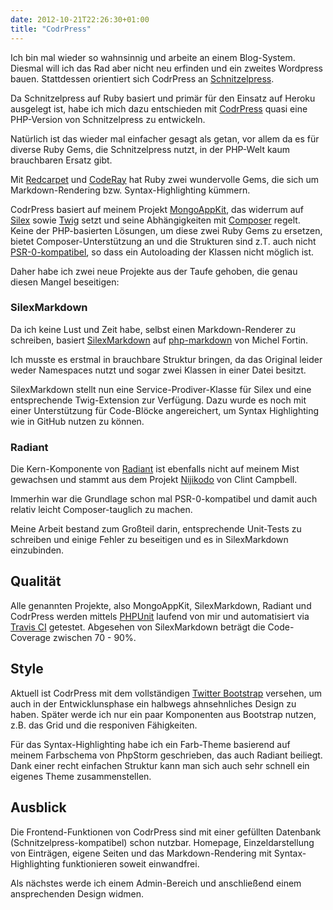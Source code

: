 ```yaml
---
date: 2012-10-21T22:26:30+01:00
title: "CodrPress"
---
```

Ich bin mal wieder so wahnsinnig und arbeite an einem Blog-System. Diesmal will ich das Rad aber nicht neu erfinden und ein zweites Wordpress bauen. Stattdessen orientiert sich CodrPress an [Schnitzelpress](https://github.com/hmans/schnitzelpress).

Da Schnitzelpress auf Ruby basiert und primär für den Einsatz auf Heroku ausgelegt ist, habe ich mich dazu entschieden mit [CodrPress](https://github.com/MadCatme/CodrPress) quasi eine PHP-Version von Schnitzelpress zu entwickeln.

Natürlich ist das wieder mal einfacher gesagt als getan, vor allem da es für diverse Ruby Gems, die Schnitzelpress nutzt, in der PHP-Welt kaum brauchbaren Ersatz gibt.

Mit [Redcarpet](https://github.com/vmg/redcarpet) und [CodeRay](https://github.com/rubychan/coderay) hat Ruby zwei wundervolle Gems, die sich um Markdown-Rendering bzw. Syntax-Highlighting kümmern.

CodrPress basiert auf meinem Projekt [MongoAppKit](https://github.com/MadCatme/mongoappkit), das widerrum auf [Silex](http://silex.sensiolabs.org/) sowie [Twig](http://twig.sensiolabs.org/) setzt und seine Abhängigkeiten mit [Composer](http://getcomposer.org/) regelt. Keine der PHP-basierten Lösungen, um diese zwei Ruby Gems zu ersetzen, bietet Composer-Unterstützung an und die Strukturen sind z.T. auch nicht [PSR-0-kompatibel](http://webcodr.de/2012/06/17/php-autoloader-nach-dem-psr-0-standard/), so dass ein Autoloading der Klassen nicht möglich ist.

Daher habe ich zwei neue Projekte aus der Taufe gehoben, die genau diesen Mangel beseitigen:

### SilexMarkdown

Da ich keine Lust und Zeit habe, selbst einen Markdown-Renderer zu schreiben, basiert [SilexMarkdown](https://github.com/MadCatme/SilexMarkdown) auf [php-markdown](https://github.com/michelf/php-markdown/) von Michel Fortin.

Ich musste es erstmal in brauchbare Struktur bringen, da das Original leider weder Namespaces nutzt und sogar zwei Klassen in einer Datei besitzt.

SilexMarkdown stellt nun eine Service-Prodiver-Klasse für Silex und eine entsprechende Twig-Extension zur Verfügung. Dazu wurde es noch mit einer Unterstützung für Code-Blöcke angereichert, um Syntax Highlighting wie in GitHub nutzen zu können.

### Radiant

Die Kern-Komponente von [Radiant](https://github.com/MadCatme/Radiant) ist ebenfalls nicht auf meinem Mist gewachsen und stammt aus dem Projekt [Nijikodo](https://github.com/ccampbell/nijikodo) von Clint Campbell.

Immerhin war die Grundlage schon mal PSR-0-kompatibel und damit auch relativ leicht Composer-tauglich zu machen.

Meine Arbeit bestand zum Großteil darin, entsprechende Unit-Tests zu schreiben und einige Fehler zu beseitigen und es in SilexMarkdown einzubinden.

## Qualität

Alle genannten Projekte, also MongoAppKit, SilexMarkdown, Radiant und CodrPress werden mittels [PHPUnit](https://github.com/sebastianbergmann/phpunit/) laufend von mir und automatisiert via [Travis CI](https://travis-ci.org/) getestet. Abgesehen von SilexMarkdown beträgt die Code-Coverage zwischen 70 - 90%.

## Style

Aktuell ist CodrPress mit dem vollständigen [Twitter Bootstrap](http://twitter.github.com/bootstrap/) versehen, um auch in der Entwicklunsphase ein halbwegs ahnsehnliches Design zu haben. Später werde ich nur ein paar Komponenten aus Bootstrap nutzen, z.B. das Grid und die responiven Fähigkeiten.

Für das Syntax-Highlighting habe ich ein Farb-Theme basierend auf meinem Farbschema von PhpStorm geschrieben, das auch Radiant beiliegt. Dank einer recht einfachen Struktur kann man sich auch sehr schnell ein eigenes Theme zusammenstellen.

## Ausblick

Die Frontend-Funktionen von CodrPress sind mit einer gefüllten Datenbank (Schnitzelpress-kompatibel) schon nutzbar. Homepage, Einzeldarstellung von Einträgen, eigene Seiten und das Markdown-Rendering mit Syntax-Highlighting funktionieren soweit einwandfrei.

Als nächstes werde ich einem Admin-Bereich und anschließend einem ansprechenden Design widmen.

